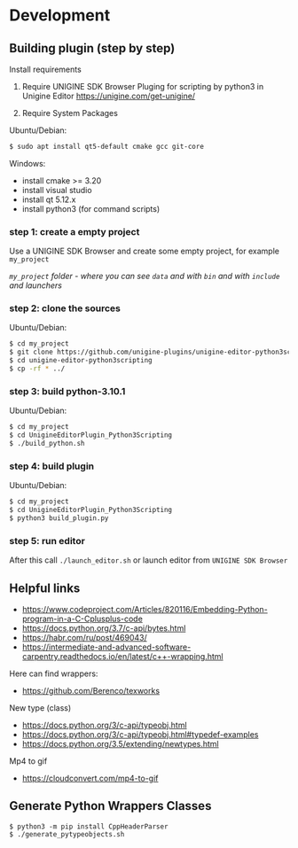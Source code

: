 # Development


## Building plugin (step by step)

Install requirements

1. Require UNIGINE SDK Browser
Pluging for scripting by python3 in Unigine Editor https://unigine.com/get-unigine/


2. Require System Packages

Ubuntu/Debian:
```bash
$ sudo apt install qt5-default cmake gcc git-core
```

Windows:
- install cmake >= 3.20 
- install visual studio
- install qt 5.12.x
- install python3 (for command scripts)

### step 1: create a empty project

Use a UNIGINE SDK Browser and create some empty project, for example `my_project`

*`my_project` folder - where you can see `data` and with `bin` and with `include` and launchers*

### step 2: clone the sources

Ubuntu/Debian:
```bash
$ cd my_project
$ git clone https://github.com/unigine-plugins/unigine-editor-python3scripting
$ cd unigine-editor-python3scripting 
$ cp -rf * ../
```

### step 3: build python-3.10.1

Ubuntu/Debian:
```bash
$ cd my_project
$ cd UnigineEditorPlugin_Python3Scripting
$ ./build_python.sh
```

### step 4: build plugin

Ubuntu/Debian:
```bash
$ cd my_project
$ cd UnigineEditorPlugin_Python3Scripting
$ python3 build_plugin.py
```

### step 5: run editor

After this call `./launch_editor.sh` or launch editor from `UNIGINE SDK Browser`

## Helpful links

- https://www.codeproject.com/Articles/820116/Embedding-Python-program-in-a-C-Cplusplus-code
- https://docs.python.org/3.7/c-api/bytes.html
- https://habr.com/ru/post/469043/
- https://intermediate-and-advanced-software-carpentry.readthedocs.io/en/latest/c++-wrapping.html

Here can find wrappers:
- https://github.com/Berenco/texworks

New type (class)
- https://docs.python.org/3/c-api/typeobj.html
- https://docs.python.org/3/c-api/typeobj.html#typedef-examples
- https://docs.python.org/3.5/extending/newtypes.html


Mp4 to gif
- https://cloudconvert.com/mp4-to-gif


## Generate Python Wrappers Classes

```
$ python3 -m pip install CppHeaderParser
$ ./generate_pytypeobjects.sh
```